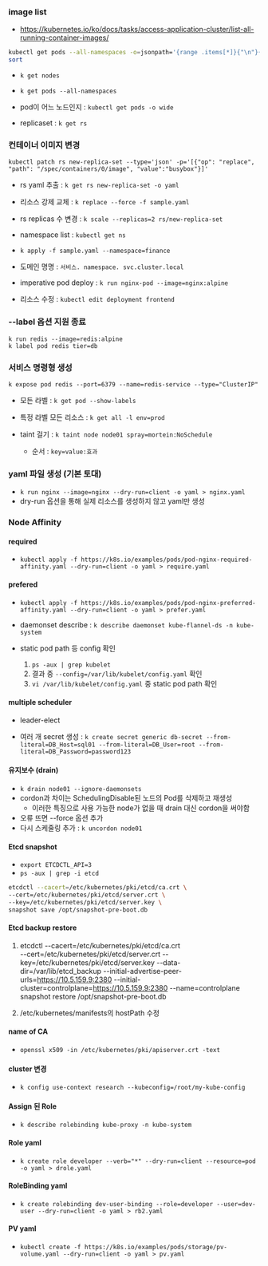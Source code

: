 ### image list

- https://kubernetes.io/ko/docs/tasks/access-application-cluster/list-all-running-container-images/

```sh
kubectl get pods --all-namespaces -o=jsonpath='{range .items[*]}{"\n"}{.metadata.name}{":\t"}{range .spec.containers[*]}{.image}{", "}{end}{end}' |\
sort
```

- `k get nodes`

- `k get pods --all-namespaces`
- pod이 어느 노드인지 : `kubectl get pods -o wide`

- replicaset : `k get rs`

### 컨테이너 이미지 변경

```
kubectl patch rs new-replica-set --type='json' -p='[{"op": "replace", "path": "/spec/containers/0/image", "value":"busybox"}]'
```

- rs yaml 추출 : `k get rs new-replica-set -o yaml`

- 리소스 강제 교체 : `k replace --force -f sample.yaml`

- rs replicas 수 변경 : `k scale --replicas=2 rs/new-replica-set`

- namespace list : `kubectl get ns`

- `k apply -f sample.yaml --namespace=finance`

- 도메인 명명 : `서비스. namespace. svc.cluster.local`

- imperative pod deploy : `k run nginx-pod --image=nginx:alpine`

- 리소스 수정 : `kubectl edit deployment frontend`

### --label 옵션 지원 종료

```
k run redis --image=redis:alpine
k label pod redis tier=db
```

### 서비스 명령형 생성

`k expose pod redis --port=6379 --name=redis-service --type="ClusterIP"`

- 모든 라벨 : `k get pod --show-labels`
- 특정 라벨 모든 리소스 : `k get all -l env=prod`

- taint 걸기 : `k taint node node01 spray=mortein:NoSchedule`
  - 순서 : `key=value:효과`

### yaml 파일 생성 (기본 토대)

- `k run nginx --image=nginx --dry-run=client -o yaml > nginx.yaml`
- dry-run 옵션을 통해 실제 리소스를 생성하지 않고 yaml만 생성

### Node Affinity

#### required

- `kubectl apply -f https://k8s.io/examples/pods/pod-nginx-required-affinity.yaml --dry-run=client -o yaml > require.yaml`

#### prefered

- `kubectl apply -f https://k8s.io/examples/pods/pod-nginx-preferred-affinity.yaml --dry-run=client -o yaml > prefer.yaml`

- daemonset describe : `k describe daemonset kube-flannel-ds -n kube-system`

- static pod path 등 config 확인
  1. `ps -aux | grep kubelet`
  2. 결과 중 `--config=/var/lib/kubelet/config.yaml` 확인
  3. `vi /var/lib/kubelet/config.yaml` 중 static pod path 확인

#### multiple scheduler

- leader-elect

- 여러 개 secret 생성 : `k create secret generic db-secret --from-literal=DB_Host=sql01 --from-literal=DB_User=root --from-literal=DB_Password=password123`

#### 유지보수 (drain)

- `k drain node01 --ignore-daemonsets`
- cordon과 차이는 SchedulingDisable된 노드의 Pod를 삭제하고 재생성
  - 이러한 특징으로 사용 가능한 node가 없을 때 drain 대신 cordon을 써야함
- 오류 뜨면 --force 옵션 추가
- 다시 스케줄링 추가 : `k uncordon node01`

#### Etcd snapshot

- `export ETCDCTL_API=3`
- `ps -aux | grep -i etcd`

```sh
etcdctl --cacert=/etc/kubernetes/pki/etcd/ca.crt \
--cert=/etc/kubernetes/pki/etcd/server.crt \
--key=/etc/kubernetes/pki/etcd/server.key \
snapshot save /opt/snapshot-pre-boot.db
```

#### Etcd backup restore

1.  etcdctl --cacert=/etc/kubernetes/pki/etcd/ca.crt \
    --cert=/etc/kubernetes/pki/etcd/server.crt
    --key=/etc/kubernetes/pki/etcd/server.key
    --data-dir=/var/lib/etcd_backup --initial-advertise-peer-urls=https://10.5.159.9:2380 --initial-cluster=controlplane=https://10.5.159.9:2380 --name=controlplane snapshot restore /opt/snapshot-pre-boot.db

2.  /etc/kubernetes/manifests의 hostPath 수정

#### name of CA

- `openssl x509 -in /etc/kubernetes/pki/apiserver.crt -text`

#### cluster 변경

- `k config use-context research --kubeconfig=/root/my-kube-config`

#### Assign 된 Role

- `k describe rolebinding kube-proxy -n kube-system`

#### Role yaml

- `k create role developer --verb="*" --dry-run=client --resource=pod -o yaml > drole.yaml`

#### RoleBinding yaml

- `k create rolebinding dev-user-binding --role=developer --user=dev-user --dry-run=client -o yaml > rb2.yaml`

#### PV yaml

- `kubectl create -f https://k8s.io/examples/pods/storage/pv-volume.yaml --dry-run=client -o yaml > pv.yaml`


